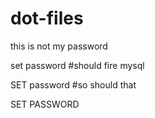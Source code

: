 # dot-files

this is not my password

set password #should fire mysql


SET password #so should that

SET PASSWORD
